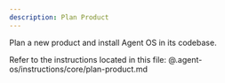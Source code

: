 ```yaml
---
description: Plan Product
---
```


Plan a new product and install Agent OS in its codebase.

Refer to the instructions located in this file:
@.agent-os/instructions/core/plan-product.md
